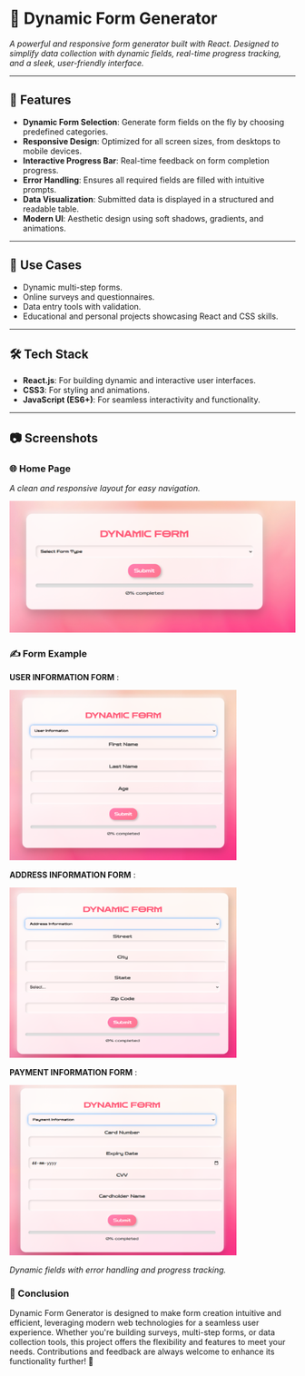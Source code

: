 # 🌟 Dynamic Form Generator  

*A powerful and responsive form generator built with React. Designed to simplify data collection with dynamic fields, real-time progress tracking, and a sleek, user-friendly interface.*  

---

## 🚀 Features  

- **Dynamic Form Selection**: Generate form fields on the fly by choosing predefined categories.  
- **Responsive Design**: Optimized for all screen sizes, from desktops to mobile devices.  
- **Interactive Progress Bar**: Real-time feedback on form completion progress.  
- **Error Handling**: Ensures all required fields are filled with intuitive prompts.  
- **Data Visualization**: Submitted data is displayed in a structured and readable table.  
- **Modern UI**: Aesthetic design using soft shadows, gradients, and animations.  

---

## 🎯 Use Cases  

- Dynamic multi-step forms.  
- Online surveys and questionnaires.  
- Data entry tools with validation.  
- Educational and personal projects showcasing React and CSS skills.  

---

## 🛠 Tech Stack  

- **React.js**: For building dynamic and interactive user interfaces.  
- **CSS3**: For styling and animations.  
- **JavaScript (ES6+)**: For seamless interactivity and functionality.  

---

## 📷 Screenshots  

### 🌐 Home Page  
 
*A clean and responsive layout for easy navigation.* 

![home](./ss/home.png) 



### ✍ Form Example  

**USER INFORMATION FORM** :

<img src="./ss/user.png" alt="User" width="400" height="300">

**ADDRESS INFORMATION FORM** :

<img src="./ss/address.png" alt="User" width="400" height="300">

**PAYMENT INFORMATION FORM** :

<img src="./ss/pay.png" alt="User" width="400" height="300">

*Dynamic fields with error handling and progress tracking.*  

### 🏁 Conclusion  

Dynamic Form Generator is designed to make form creation intuitive and efficient, leveraging modern web technologies for a seamless user experience. Whether you're building surveys, multi-step forms, or data collection tools, this project offers the flexibility and features to meet your needs. Contributions and feedback are always welcome to enhance its functionality further! 🚀



